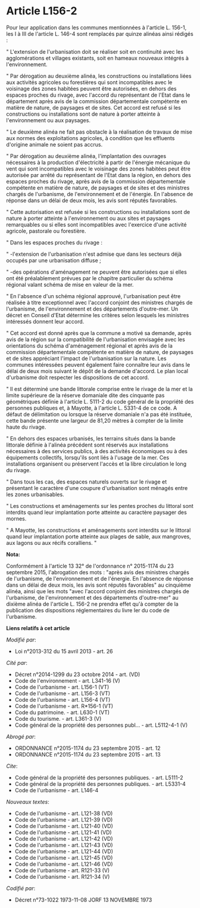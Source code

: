 # Article L156-2

Pour leur application dans les communes mentionnées à l'article L. 156-1, les I à III de l'article L. 146-4 sont remplacés
par quinze alinéas ainsi rédigés : 

" L'extension de l'urbanisation doit se réaliser soit en continuité avec les agglomérations et villages existants, soit en
hameaux nouveaux intégrés à l'environnement. 

" Par dérogation au deuxième alinéa, les constructions ou installations liées aux activités agricoles ou forestières qui sont
incompatibles avec le voisinage des zones habitées peuvent être autorisées, en dehors des espaces proches du rivage, avec
l'accord du représentant de l'Etat dans le département après avis de la commission départementale compétente en matière de
nature, de paysages et de sites. Cet accord est refusé si les constructions ou installations sont de nature à porter atteinte
à l'environnement ou aux paysages. 

" Le deuxième alinéa ne fait pas obstacle à la réalisation de travaux de mise aux normes des exploitations agricoles, à
condition que les effluents d'origine animale ne soient pas accrus. 

" Par dérogation au deuxième alinéa, l'implantation des ouvrages nécessaires à la production d'électricité à partir de
l'énergie mécanique du vent qui sont incompatibles avec le voisinage des zones habitées peut être autorisée par arrêté du
représentant de l'Etat dans la région, en dehors des espaces proches du rivage, après avis de la commission départementale
compétente en matière de nature, de paysages et de sites et des ministres chargés de l'urbanisme, de l'environnement et de
l'énergie. En l'absence de réponse dans un délai de deux mois, les avis sont réputés favorables. 

" Cette autorisation est refusée si les constructions ou installations sont de nature à porter atteinte à l'environnement ou
aux sites et paysages remarquables ou si elles sont incompatibles avec l'exercice d'une activité agricole, pastorale ou
forestière.  

" Dans les espaces proches du rivage :

" -l'extension de l'urbanisation n'est admise que dans les secteurs déjà occupés par une urbanisation diffuse ;

" -des opérations d'aménagement ne peuvent être autorisées que si elles ont été préalablement prévues par le chapitre
particulier du schéma régional valant schéma de mise en valeur de la mer. 

" En l'absence d'un schéma régional approuvé, l'urbanisation peut être réalisée à titre exceptionnel avec l'accord conjoint
des ministres chargés de l'urbanisme, de l'environnement et des départements d'outre-mer. Un décret en Conseil d'Etat
détermine les critères selon lesquels les ministres intéressés donnent leur accord. 

" Cet accord est donné après que la commune a motivé sa demande, après avis de la région sur la compatibilité de
l'urbanisation envisagée avec les orientations du schéma d'aménagement régional et après avis de la commission départementale
compétente en matière de nature, de paysages et de sites appréciant l'impact de l'urbanisation sur la nature. Les communes
intéressées peuvent également faire connaître leur avis dans le délai de deux mois suivant le dépôt de la demande d'accord.
Le plan local d'urbanisme doit respecter les dispositions de cet accord. 

" Il est déterminé une bande littorale comprise entre le rivage de la mer et la limite supérieure de la réserve domaniale
dite des cinquante pas géométriques définie à l'article L. 5111-2 du code général de la propriété des personnes publiques et,
à Mayotte, à l'article L. 5331-4 de ce code. A défaut de délimitation ou lorsque la réserve domaniale n'a pas été instituée,
cette bande présente une largeur de 81,20 mètres à compter de la limite haute du rivage. 

" En dehors des espaces urbanisés, les terrains situés dans la bande littorale définie à l'alinéa précédent sont réservés aux
installations nécessaires à des services publics, à des activités économiques ou à des équipements collectifs, lorsqu'ils
sont liés à l'usage de la mer. Ces installations organisent ou préservent l'accès et la libre circulation le long du rivage. 

" Dans tous les cas, des espaces naturels ouverts sur le rivage et présentant le caractère d'une coupure d'urbanisation sont
ménagés entre les zones urbanisables. 

" Les constructions et aménagements sur les pentes proches du littoral sont interdits quand leur implantation porte atteinte
au caractère paysager des mornes. 

" A Mayotte, les constructions et aménagements sont interdits sur le littoral quand leur implantation porte atteinte aux
plages de sable, aux mangroves, aux lagons ou aux récifs coralliens. "

**Nota:**

Conformément à l'article 13 32° de l'ordonnance n° 2015-1174 du 23 septembre 2015, l'abrogation des mots : "après avis des
ministres chargés de l'urbanisme, de l'environnement et de l'énergie. En l'absence de réponse dans un délai de deux mois, les
avis sont réputés favorables" au cinquième alinéa, ainsi que les mots "avec l'accord conjoint des ministres chargés de
l'urbanisme, de l'environnement et des départements d'outre-mer" au dixième alinéa de l'article L. 156-2 ne prendra effet
qu'à compter de la publication des dispositions réglementaires du livre Ier du code de l'urbanisme.

**Liens relatifs à cet article**

_Modifié par_:

  - Loi n°2013-312 du 15 avril 2013 - art. 26

_Cité par_:

  - Décret n°2014-1299 du 23 octobre 2014 - art. (VD)
  - Code de l'environnement - art. L341-16 (V)
  - Code de l'urbanisme - art. L156-1 (VT)
  - Code de l'urbanisme - art. L156-3 (VT)
  - Code de l'urbanisme - art. L156-4 (VT)
  - Code de l'urbanisme - art. R*156-1 (VT)
  - Code du patrimoine. - art. L630-1 (VT)
  - Code du tourisme. - art. L361-3 (V)
  - Code général de la propriété des personnes publ... - art. L5112-4-1 (V)

_Abrogé par_:

  - ORDONNANCE n°2015-1174 du 23 septembre 2015 - art. 12
  - ORDONNANCE n°2015-1174 du 23 septembre 2015 - art. 13

_Cite_:

  - Code général de la propriété des personnes publiques. - art. L5111-2
  - Code général de la propriété des personnes publiques. - art. L5331-4
  - Code de l'urbanisme - art. L146-4

_Nouveaux textes_:

  - Code de l'urbanisme - art. L121-38 (VD)
  - Code de l'urbanisme - art. L121-39 (VD)
  - Code de l'urbanisme - art. L121-40 (VD)
  - Code de l'urbanisme - art. L121-41 (VD)
  - Code de l'urbanisme - art. L121-42 (VD)
  - Code de l'urbanisme - art. L121-43 (VD)
  - Code de l'urbanisme - art. L121-44 (VD)
  - Code de l'urbanisme - art. L121-45 (VD)
  - Code de l'urbanisme - art. L121-46 (VD)
  - Code de l'urbanisme - art. R121-33 (V)
  - Code de l'urbanisme - art. R121-34 (V)

_Codifié par_:

  - Décret n°73-1022 1973-11-08 JORF 13 NOVEMBRE 1973
